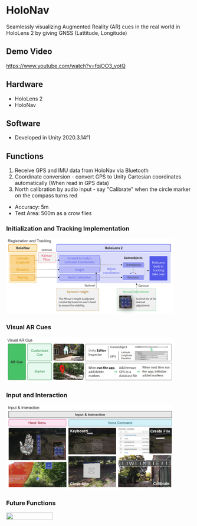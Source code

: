 # HoloNav
Seamlessly visualizing Augmented Reality (AR) cues in the real world in HoloLens 2 by giving GNSS (Lattitude, Longitude)

## Demo Video
https://www.youtube.com/watch?v=fqjOO3_votQ

## Hardware
- HoloLens 2
- HoloNav

## Software
- Developed in Unity 2020.3.14f1

## Functions
1. Receive GPS and IMU data from HoloNav via Bluetooth
2. Coordinate conversion - convert GPS to Unity Cartesian coordinates automatically (When read in GPS data)
3. North calibration by audio input - say "Calibrate" when the circle marker on the compass turns red

- Accuracy: 5m
- Test Area: 500m as a crow flies

### Initialization and Tracking Implementation
<img src="https://github.com/zy0531/HoloNav/blob/main/Figures/Tracking.PNG?raw=true" width="90%" height="90%">

### Visual AR Cues
<img src="https://github.com/zy0531/HoloNav/blob/main/Figures/ARCue.PNG?raw=true" width="90%" height="90%">

### Input and Interaction
<img src="https://github.com/zy0531/HoloNav/blob/main/Figures/InputInteraction.PNG?raw=true" width="90%" height="90%">

### Future Functions
<img src="https://github.com/zy0531/HoloNav/blob/main/Figures/MRMap.gif?raw=true" width="50%" height="50%">
